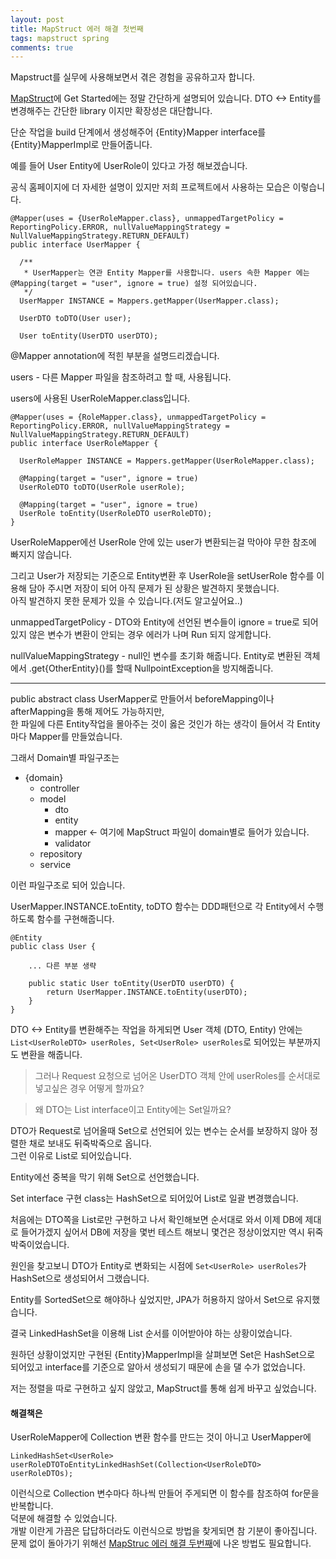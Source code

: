 ```yaml
---
layout: post
title: MapStruct 에러 해결 첫번째
tags: mapstruct spring
comments: true
---
```


Mapstruct를 실무에 사용해보면서 겪은 경험을 공유하고자 합니다.  

[MapStruct](https://mapstruct.org/)에 Get Started에는 정말 간단하게 설명되어 있습니다.
DTO <-> Entity를 변경해주는 간단한 library 이지만 확장성은 대단합니다.  

단순 작업을 build 단계에서 생성해주어 {Entity}Mapper interface를 {Entity}MapperImpl로 만들어줍니다.

예를 들어 User Entity에 UserRole이 있다고 가정 해보겠습니다.

공식 홈페이지에 더 자세한 설명이 있지만 저희 프로젝트에서 사용하는 모습은 이렇습니다. 
```
@Mapper(uses = {UserRoleMapper.class}, unmappedTargetPolicy = ReportingPolicy.ERROR, nullValueMappingStrategy = NullValueMappingStrategy.RETURN_DEFAULT)
public interface UserMapper {

  /**
   * UserMapper는 연관 Entity Mapper를 사용합니다. users 속한 Mapper 에는 @Mapping(target = "user", ignore = true) 설정 되어있습니다.
   */
  UserMapper INSTANCE = Mappers.getMapper(UserMapper.class);

  UserDTO toDTO(User user);

  User toEntity(UserDTO userDTO);
```

@Mapper annotation에 적힌 부분을 설명드리겠습니다.  

users - 다른 Mapper 파일을 참조하려고 할 때, 사용됩니다.  

users에 사용된 UserRoleMapper.class입니다.
```
@Mapper(uses = {RoleMapper.class}, unmappedTargetPolicy = ReportingPolicy.ERROR, nullValueMappingStrategy = NullValueMappingStrategy.RETURN_DEFAULT)
public interface UserRoleMapper {

  UserRoleMapper INSTANCE = Mappers.getMapper(UserRoleMapper.class);

  @Mapping(target = "user", ignore = true)
  UserRoleDTO toDTO(UserRole userRole);

  @Mapping(target = "user", ignore = true)
  UserRole toEntity(UserRoleDTO userRoleDTO);
}
```
UserRoleMapper에선 UserRole 안에 있는 user가 변환되는걸 막아야 무한 참조에 빠지지 않습니다.  

그리고 User가 저장되는 기준으로 Entity변환 후 UserRole을 setUserRole 함수를 이용해 담아 주시면 저장이 되어 아직 문제가 된 상황은 발견하지 못했습니다.  
아직 발견하지 못한 문제가 있을 수 있습니다.(저도 알고싶어요..)

unmappedTargetPolicy - DTO와 Entity에 선언된 변수들이 ignore = true로 되어있지 않은 변수가 변환이 안되는 경우 에러가 나며 Run 되지 않게합니다.  

nullValueMappingStrategy - null인 변수를 초기화 해줍니다. Entity로 변환된 객체에서 .get{OtherEntity}()를 할때 NullpointException을 방지해줍니다.  

---

public abstract class UserMapper로 만들어서 beforeMapping이나 afterMapping을 통해 제어도 가능하지만,  
 한 파일에 다른 Entity작업을 몰아주는 것이 옳은 것인가 하는 생각이 들어서 각 Entity마다 Mapper를 만들었습니다.

그래서 Domain별 파일구조는
- {domain}
    - controller
    - model
        - dto
        - entity
        - mapper <- 여기에 MapStruct 파일이 domain별로 들어가 있습니다.
        - validator
    - repository
    - service

이런 파일구조로 되어 있습니다.

UserMapper.INSTANCE.toEntity, toDTO 함수는 DDD패턴으로 각 Entity에서 수행하도록 함수를 구현해줍니다.
```
@Entity
public class User {
    
    ... 다른 부분 생략

    public static User toEntity(UserDTO userDTO) {
        return UserMapper.INSTANCE.toEntity(userDTO);
    }
}
```
DTO <-> Entity를 변환해주는 작업을 하게되면 User 객체 (DTO, Entity) 안에는 ```List<UserRoleDTO> userRoles, Set<UserRole> userRoles```로 되어있는 부분까지도 변환을 해줍니다.  

> 그러나 Request 요청으로 넘어온 UserDTO 객체 안에 userRoles를 순서대로 넣고싶은 경우 어떻게 할까요?   

> 왜 DTO는 List interface이고 Entity에는 Set일까요?  

DTO가 Request로 넘어올때 Set으로 선언되어 있는 변수는 순서를 보장하지 않아 정렬한 채로 보내도 뒤죽박죽으로 옵니다.  
그런 이유로 List로 되어있습니다.

Entity에선 중복을 막기 위해 Set으로 선언했습니다.

Set interface 구현 class는 HashSet으로 되어있어 List로 일괄 변경했습니다.  

처음에는 DTO쪽을 List로만 구현하고 나서 확인해보면 순서대로 와서 이제 DB에 제대로 들어가겠지 싶어서 DB에 저장을 몇번 테스트 해보니 몇건은 정상이었지만 역시 뒤죽박죽이었습니다.  

원인을 찾고보니 DTO가 Entity로 변화되는 시점에 ```Set<UserRole> userRoles```가 HashSet으로 생성되어서 그랬습니다.  

Entity를 SortedSet으로 해야하나 싶었지만, JPA가 허용하지 않아서 Set으로 유지했습니다.

결국 LinkedHashSet을 이용해 List 순서를 이어받아야 하는 상황이었습니다.  

원하던 상황이었지만 구현된 {Entity}MapperImpl을 살펴보면 Set은 HashSet으로 되어있고 interface를 기준으로 알아서 생성되기 때문에 손을 댈 수가 없었습니다.

저는 정렬을 따로 구현하고 싶지 않았고, MapStruct를 통해 쉽게 바꾸고 싶었습니다.

#### 해결책은

UserRoleMapper에 Collection 변환 함수를 만드는 것이 아니고 UserMapper에
```
LinkedHashSet<UserRole> userRoleDTOToEntityLinkedHashSet(Collection<UserRoleDTO> userRoleDTOs);
```
이런식으로 Collection 변수마다 하나씩 만들어 주게되면 이 함수를 참조하여 for문을 반복합니다.  
덕분에 해결할 수 있었습니다.  
개발 이란게 가끔은 답답하더라도 이런식으로 방법을 찾게되면 참 기분이 좋아집니다.
문제 없이 돌아가기 위해선 [MapStruc 에러 해결 두번째](https://get6.github.io/2020/08/07/mapstruct-guide-second.html)에 나온 방법도 필요합니다.
